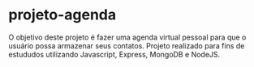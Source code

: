 # projeto-agenda
 O objetivo deste projeto é fazer uma agenda virtual pessoal para que o usuário possa armazenar seus contatos. Projeto realizado para fins de estududos utilizando Javascript, Express, MongoDB e NodeJS.
